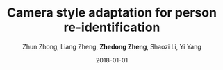 ---
title: "Camera style adaptation for person re-identification"
collection: publications
permalink: /publication/2018-01-01-Camera-style-adaptation-for-person-re-identification
date: 2018-01-01
doi: 
venue: 'CVPR'
paperurl: 'https://zdzheng.xyz/files/CVPR18.pdf'
code: 'https://github.com/zhunzhong07/CamStyle'
author: 'Zhun Zhong,  Liang Zheng,  <strong>Zhedong Zheng</strong>,  Shaozi Li,  Yi Yang'
citation: ' Zhun Zhong,  Liang Zheng,  Zhedong Zheng,  Shaozi Li,  Yi Yang, &quot;Camera style adaptation for person re-identification.&quot; CVPR, 2018.'
pub_year: '2018'
bib: >
    ```bib
    @inproceedings{zhong2018camera,  
    author = "Zhong, Zhun and Zheng, Liang and Zheng, Zhedong and Li, Shaozi and Yang, Yi",  
    title = "Camera style adaptation for person re-identification",  
    booktitle = "CVPR",  
    pages = "5157--5166",  
    code = "https://github.com/zhunzhong07/CamStyle",  
    url = "https://zdzheng.xyz/files/CVPR18.pdf",  
    year = "2018"
    }
    ```

---